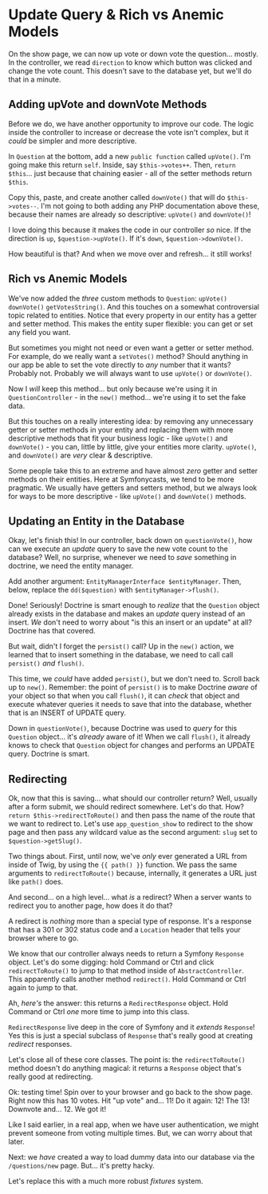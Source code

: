 # Update Query & Rich vs Anemic Models

On the show page, we can now up vote or down vote the question... mostly. In
the controller, we read `direction` to know which button was clicked and change
the vote count. This doesn't save to the database yet, but we'll do that in a minute.

## Adding upVote and downVote Methods

Before we do, we have another opportunity to improve our code. The logic inside the
controller to increase or decrease the vote isn't complex, but it *could* be simpler
and more descriptive.

In `Question` at the bottom, add a new `public function` called `upVote()`. I'm
going make this return `self`. Inside, say `$this->votes++`. Then, `return $this`...
just because that chaining easier - all of the setter methods return `$this`.

Copy this, paste, and create another called `downVote()` that will do `$this->votes--`.
I'm not going to both adding any PHP documentation above these, because their names
are already so descriptive: `upVote()` and `downVote()`!

I love doing this because it makes the code in our controller *so* nice. If
the direction is `up`, `$question->upVote()`. If it's `down`, `$question->downVote()`.

How beautiful is that? And when we move over and refresh... it still works!

## Rich vs Anemic Models

We've now added the *three* custom methods to `Question`: `upVote()` `downVote()`
`getVotesString()`. And this touches on a somewhat controversial topic related to
entities. Notice that every property in our entity has a getter and setter method.
This makes the entity super flexible: you can get or set any field you want.

But sometimes you might not need or even want a getter or setter method. For example,
do we really want a `setVotes()` method? Should anything in our app be able to
set the vote directly to *any* number that it wants? Probably not. Probably we
will always want to use `upVote()` or `downVote()`.

Now I *will* keep this method... but only because we're using it in
`QuestionController` - in the `new()` method... we're using it to set the fake data.

But this touches on a really interesting idea: by removing any unnecessary getter or
setter methods in your entity and replacing them with more descriptive methods that
fit your business logic - like `upVote()` and `downVote()` - you can, little by
little, give your entities more clarity. `upVote()`, and `downVote()` are *very*
clear & descriptive.

Some people take this to an extreme and have almost *zero* getter and setter
methods on their entities. Here at Symfonycasts, we tend to be more pragmatic.
We usually have getters and setters method, but we always look for ways to be
more descriptive - like `upVote()` and `downVote()` methods.

## Updating an Entity in the Database

Okay, let's finish this! In our controller, back down on `questionVote()`, how
can we execute an *update* query to save the new vote count to the database? Well,
no surprise, whenever we need to *save* something in doctrine, we need the
entity manager.

Add another argument: `EntityManagerInterface $entityManager`. Then, below,
replace the `dd($question)` with `$entityManager->flush()`.

Done! Seriously! Doctrine is smart enough to *realize* that the `Question` object
already exists in the database and makes an *update* query instead of an insert.
*We* don't need to worry about "is this an insert or an update" at all? Doctrine
has that covered.

But wait, didn't I forget the `persist()` call? Up in the `new()` action, we
learned that to insert something in the database, we need to call call `persist()`
*and* `flush()`.

This time, we *could* have added `persist()`, but we don't need to. Scroll back
up to `new()`. Remember: the point of `persist()` is to make Doctrine *aware* of
your object so that when you call `flush()`, it can *check* that object and
execute whatever queries it needs to save that into the database, whether that
is an INSERT of UPDATE query.

Down in `questionVote()`, because Doctrine was used to *query* for this `Question`
object... it's *already* aware of it! When we call `flush()`, it already knows
to check that `Question` object for changes and performs an UPDATE query.
Doctrine is smart.

## Redirecting

Ok, now that this is saving... what should our controller return? Well, usually
after a form submit, we should redirect somewhere. Let's do that. How?
`return $this->redirectToRoute()` and then pass the name of the route that we
want to redirect to. Let's use `app_question_show` to redirect to the show page
and then pass any wildcard value as the second argument: `slug` set to
`$question->getSlug()`.

Two things about. First, until now, we've *only* ever generated a URL from inside
of Twig, by using the `{{ path() }}` function. We pass the same arguments to
`redirectToRoute()` because, internally, it generates a URL just like `path()`
does.

And second... on a high level... what *is* a redirect? When a server wants to
redirect you to another page, how does it do that?

A redirect is *nothing* more than a special type of response. It's a response
that has a 301 or 302 status code and a `Location` header that tells your browser
where to go.

We know that our controller always needs to return a Symfony `Response` object.
Let's do some digging: hold Command or Ctrl and click `redirectToRoute()` to
jump to that method inside of `AbstractController`. This apparently calls another
method `redirect()`. Hold Command or Ctrl again to jump to that.

Ah, *here's* the answer: this returns a `RedirectResponse` object. Hold Command
or Ctrl *one* more time to jump into this class.

`RedirectResponse` live deep in the core of Symfony and it *extends* `Response`!
Yes this is just a special subclass of `Response` that's really good at creating
*redirect* responses.

Let's close all of these core classes. The point is: the `redirectToRoute()`
method doesn't do anything magical: it returns a `Response` object that's really
good at redirecting.

Ok: testing time! Spin over to your browser and go back to the show page. Right
now this has 10 votes. Hit "up vote" and... 11! Do it again: 12! The 13! Downvote
and... 12. We got it!

Like I said earlier, in a real app, when we have user authentication, we might
prevent someone from voting multiple times. But, we can worry about that later.

Next: we *have* created a way to load dummy data into our database via the
`/questions/new` page. But... it's pretty hacky.

Let's replace this with a much more robust *fixtures* system.
